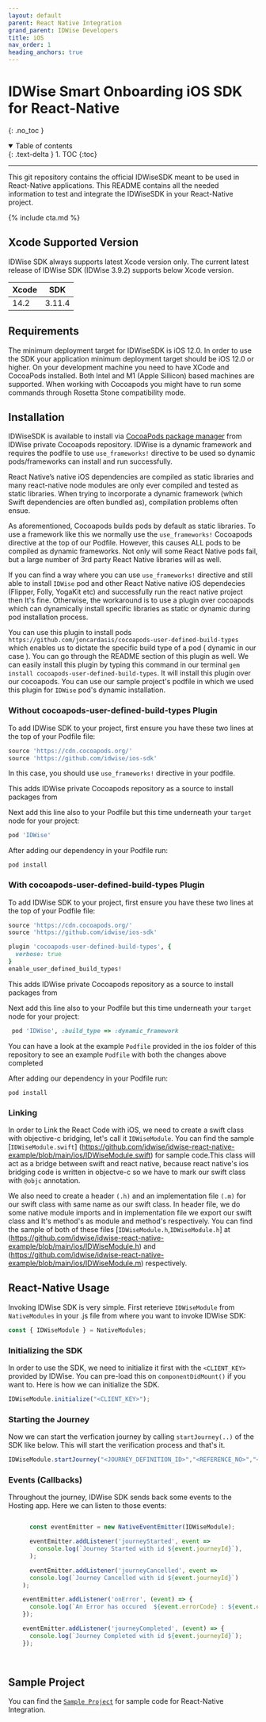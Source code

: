 ```yaml
---
layout: default
parent: React Native Integration
grand_parent: IDWise Developers
title: iOS
nav_order: 1
heading_anchors: true
---
```

# IDWise Smart Onboarding iOS SDK for React-Native

{: .no_toc }
<details open markdown="block">
  <summary>
    Table of contents
  </summary>
  {: .text-delta }
1. TOC
{:toc}
</details>

---

This git repository contains the official IDWiseSDK meant to be used in React-Native applications. This README contains all the needed information to test and integrate the IDWiseSDK in your React-Native project.

{% include cta.md %}

## Xcode Supported Version

IDWise SDK always supports latest Xcode version only. The current latest release of IDWise SDK (IDWise 3.9.2) supports below Xcode version.

|  Xcode  | SDK    |  
| ------- | ------ |
| 14.2    | 3.11.4 |

## Requirements

The minimum deployment target for IDWiseSDK is iOS 12.0. In order to use the SDK your application minimum deployment target should be iOS 12.0 or higher.
On your development machine you need to have XCode and CocoaPods installed. Both Intel and M1 (Apple Sillicon) based machines are supported. When working with Cocoapods you might have to run some commands through Rosetta Stone compatibility mode.

## Installation

IDWiseSDK is available to install via [CocoaPods package manager](https://cocoapods.org) from IDWise private Cocoapods repository. IDWise is a dynamic framework and requires the podfile to use `use_frameworks!` directive to be used so dynamic pods/frameworks can install and run successfully.

React Native’s native iOS dependencies are compiled as static libraries and many react-native node modules are only ever compiled and tested as static libraries. When trying to incorporate a dynamic framework (which Swift dependencies are often bundled as), compilation problems often ensue.

As aforementioned, Cocoapods builds pods by default as static libraries. To use a framework like this we normally use the `use_frameworks!` Cocoapods directive at the top of our Podfile. However, this causes ALL pods to be compiled as dynamic frameworks. Not only will some React Native pods fail, but a large number of 3rd party React Native libraries will as well.

If you can find a way where you can use `use_frameworks!` directive and still able to install `IDWise` pod and other React Native native iOS dependecies (Flipper, Folly, YogaKit etc) and successfully run the react native project then It's fine. Otherwise, the workaround is to use a plugin over cocoapods which can dynamically install specific libraries as static or dynamic during pod installation process.

You can use this plugin to install pods `https://github.com/joncardasis/cocoapods-user-defined-build-types` which enables us to dictate the specific build type of a pod ( dynamic in our case ). You can go through the README section of this plugin as well.
We can easily install this plugin by typing this command in our terminal `gem install cocoapods-user-defined-build-types`. It will install this plugin over our cocoapods. You can use our sample project's podfile in which we used this plugin for `IDWise` pod's dynamic installation.

### Without cocoapods-user-defined-build-types Plugin

To add IDWise SDK to your project, first ensure you have these two lines at the top of your Podfile file:

```ruby
source 'https://cdn.cocoapods.org/'
source 'https://github.com/idwise/ios-sdk'
```

In this case, you should use `use_frameworks!` directive in your podfile.

This adds IDWise private Cocoapods repository as a source to install packages from

Next add this line also to your Podfile but this time underneath your `target` node for your project:

```ruby
pod 'IDWise'
```

After adding our dependency in your Podfile run:

```
pod install
```

### With cocoapods-user-defined-build-types Plugin

To add IDWise SDK to your project, first ensure you have these two lines at the top of your Podfile file:

```ruby
source 'https://cdn.cocoapods.org/'
source 'https://github.com/idwise/ios-sdk'
```

```ruby
plugin 'cocoapods-user-defined-build-types', {
  verbose: true
}
enable_user_defined_build_types!
```

This adds IDWise private Cocoapods repository as a source to install packages from

Next add this line also to your Podfile but this time underneath your `target` node for your project:

```ruby
 pod 'IDWise', :build_type => :dynamic_framework
```

You can have a look at the example `Podfile` provided in the ios folder of this repository to see an example `Podfile` with both the changes above completed

After adding our dependency in your Podfile run:

```
pod install
```

### Linking ###

In order to Link the React Code with iOS, we need to create a swift class with objective-c bridging, let's call it `IDWiseModule`. You can find the sample [`IDWiseModule.swift`] (<https://github.com/idwise/idwise-react-native-example/blob/main/ios/IDWiseModule.swift>) for sample code.This class will act as a bridge between swift and react native, because react native's ios bridging code is written in objectve-c so we have to mark our swift class with `@objc` annotation.

We also need to create a header `(.h)` and an implementation file `(.m)` for our swift class with same name as our swift class. In header file, we do some native module imports and in implementation file we export our swift class and It's method's as module and method's respectively. You can find the sample of both of these files [`IDWiseModule.h`,`IDWiseModule.h`] at (<https://github.com/idwise/idwise-react-native-example/blob/main/ios/IDWiseModule.h>) and (<https://github.com/idwise/idwise-react-native-example/blob/main/ios/IDWiseModule.m>) respectively.

## React-Native Usage

Invoking IDWise SDK is very simple. First reterieve `IDWiseModule` from `NativeModules` in your .js file from where you want to invoke IDWise SDK:

```javascript
const { IDWiseModule } = NativeModules;
```

### Initializing the SDK

In order to use the SDK, we need to initialize it first with the `<CLIENT_KEY>` provided by IDWise. You can pre-load this on `componentDidMount()` if you want to. Here is how we can initialize the SDK.

```javascript
IDWiseModule.initialize("<CLIENT_KEY>");
```

### Starting the Journey

Now we can start the verfication journey by calling `startJourney(..)` of the SDK like below. This will start the verification process and that's it.

```javascript
IDWiseModule.startJourney("<JOURNEY_DEFINITION_ID>","<REFERENCE_NO>","<LOCALE>");
```

### Events (Callbacks)

Throughout the journey, IDWise SDK sends back some events to the Hosting app. Here we can listen to those events:

```javascript

      const eventEmitter = new NativeEventEmitter(IDWiseModule);

      eventEmitter.addListener('journeyStarted', event =>
        console.log(`Journey Started with id ${event.journeyId}`),
      );

      eventEmitter.addListener('journeyCancelled', event =>
      console.log(`Journey Cancelled with id ${event.journeyId}`)
    );

    eventEmitter.addListener('onError', (event) => {
      console.log(`An Error has occured  ${event.errorCode} : ${event.errorMessage}`); 
    });

    eventEmitter.addListener('journeyCompleted', (event) => {
      console.log(`Journey Completed with id ${event.journeyId}`);
    });

     
```

## Sample Project

You can find the [`Sample Project`](https://github.com/idwise/idwise-react-native-example) for sample code for React-Native Integration.
